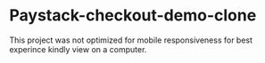 # Paystack-checkout-demo-clone
 This project was not optimized for mobile responsiveness for best experince kindly view on a computer.
